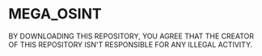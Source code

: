 # MEGA_OSINT
BY DOWNLOADING THIS REPOSITORY, YOU AGREE THAT THE CREATOR OF THIS REPOSITORY ISN'T RESPONSIBLE FOR ANY ILLEGAL ACTIVITY.
